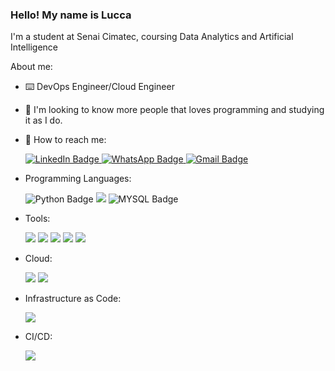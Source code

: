 ### Hello! My name is Lucca

I'm a student at Senai Cimatec, coursing Data Analytics and Artificial Intelligence

About me:

- ⌨️ DevOps Engineer/Cloud Engineer
- 🤝 I'm looking to know more people that loves programming and studying it as I do.

- 📱 How to reach me: <div id="badges">
  <a href="https://www.linkedin.com/in/lucca-chastinet-430087235/">
    <img src="https://img.shields.io/badge/LinkedIn-blue?style=for-the-badge&logo=linkedin&logoColor=white" alt="LinkedIn Badge"/>
  </a>
  <a href="https://api.whatsapp.com/send?phone=5571983889079">
    <img src="https://img.shields.io/badge/WhatsApp-25D366?style=for-the-badge&logo=whatsapp&logoColor=white" alt="WhatsApp Badge">
  </a>
  <a href="mailto:luccachastinet20@gmail.com">
    <img src="https://img.shields.io/badge/Gmail-D14836?style=for-the-badge&logo=gmail&logoColor=white" alt= "Gmail Badge">
  </a>
  </div>
  
- Programming Languages: 

  <img src= "https://img.shields.io/badge/Python-FFD43B?style=for-the-badge&logo=python&logoColor=blue" alt= "Python Badge">
  <img src = "https://img.shields.io/badge/flask-%23000.svg?style=for-the-badge&logo=flask&logoColor=white">
  <img src= "https://img.shields.io/badge/MySQL-005C84?style=for-the-badge&logo=mysql&logoColor=white" alt= "MYSQL Badge">

- Tools:

  <img src = "https://img.shields.io/badge/docker-%230db7ed.svg?style=for-the-badge&logo=docker&logoColor=white">
  <img src = "https://img.shields.io/badge/kubernetes-%23326ce5.svg?style=for-the-badge&logo=kubernetes&logoColor=white">
  <img src = "https://img.shields.io/badge/Postman-FF6C37?style=for-the-badge&logo=postman&logoColor=white">
  <img src = "https://img.shields.io/badge/-Swagger-%23Clojure?style=for-the-badge&logo=swagger&logoColor=white">
  <img src = "https://img.shields.io/badge/git-%23F05033.svg?style=for-the-badge&logo=git&logoColor=white">

- Cloud:
  
  <img src = "https://img.shields.io/badge/GoogleCloud-%234285F4.svg?style=for-the-badge&logo=google-cloud&logoColor=white">
  <img src = "https://img.shields.io/badge/azure-%230072C6.svg?style=for-the-badge&logo=microsoftazure&logoColor=white">

- Infrastructure as Code:

  <img src = "https://img.shields.io/badge/terraform-%235835CC.svg?style=for-the-badge&logo=terraform&logoColor=white">

- CI/CD:

  <img src = "https://img.shields.io/badge/github%20actions-%232671E5.svg?style=for-the-badge&logo=githubactions&logoColor=white"> 

<!--
**LuccaChastinet/LuccaChastinet** is a ✨ _special_ ✨ repository because its `README.md` (this file) appears on your GitHub profile.

